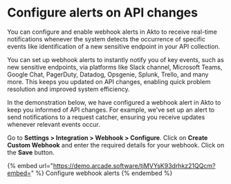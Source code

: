 # Configure alerts on API changes

You can configure and enable webhook alerts in Akto to receive real-time notifications whenever the system detects the occurrence of specific events like identification of a new sensitive endpoint in your API collection.

You can set up webhook alerts to instantly notify you of key events, such as new sensitive endpoints, via platforms like Slack channel, Microsoft Teams, Google Chat, PagerDuty, Datadog, Opsgenie, Splunk, Trello, and many more. This keeps you updated on API changes, enabling quick problem resolution and improved system efficiency.

In the demonstration below, we have configured a webhook alert in Akto to keep you informed of API changes. For example, we've set up an alert to send notifications to a request catcher, ensuring you receive updates whenever relevant events occur.

Go to **Settings > Integration > Webhook > Configure**. Click on **Create Custom Webhook** and enter the required details for your webhook. Click on the **Save** button.

{% embed url="https://demo.arcade.software/tjMVYsK93drhkz21QQcm?embed=" %}
Configure webhook alerts
{% endembed %}

